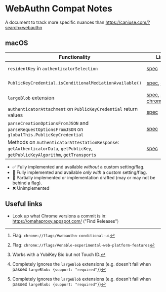 # WebAuthn Compat Notes

A document to track more specific nuances than <https://caniuse.com/?search=webauthn>
## macOS

| Functionality | Links | Chrome | Firefox | Safari |
|-|-|-|-|-|
| `residentKey` in `authenticatorSelection` | [spec](https://w3c.github.io/webauthn/#dom-authenticatorselectioncriteria-residentkey) | ✅ 109.0.5414.87 | ❌ 111.0a1 | ✅ 16.2 |
| `PublicKeyCredential.isConditionalMediationAvailable()` | [spec](https://w3c.github.io/webauthn/#dom-publickeycredential-isconditionalmediationavailable), [crbug](https://bugs.chromium.org/p/chromium/issues/detail?id=1330946) | 🏁 106.0.5220.0+[^1] | ❌ | ✅ 16+ |
| `largeBlob` extension | [spec](https://w3c.github.io/webauthn/#sctn-large-blob-extension), [crbug](https://bugs.chromium.org/p/chromium/issues/detail?id=1114875&colspec=ID%20Pri%20M%20Status%20Owner%20Summary%20OS%20Modified&x=m&y=releaseblock&cells=tiles&q=largeBlob&can=1), [chromestatus](https://chromestatus.com/feature/5657899357437952) | 🏁[^2][^3] | ❌[^4] | ❌[^4] |
| `authenticatorAttachment` on `PublicKeyCredential` return values | [spec](https://w3c.github.io/webauthn/#dom-publickeycredential-authenticatorattachment) | ✅ 109.0.5414.87 | ❌ 111.0a1 | ✅ 16.2 |
| `parseCreationOptionsFromJSON` and `parseRequestOptionsFromJSON` on `globalThis.PublicKeyCredential` | [spec](https://w3c.github.io/webauthn/#sctn-parseCreationOptionsFromJSON) | ❌ 109.0.5414.87 | ❌ 111.0a1 | ❌ 16.2 |
| Methods on `AuthenticatorAttestationResponse`: `getAuthenticatorData`, `getPublicKey`, `getPublicKeyAlgorithm`, `getTransports` | [spec](https://w3c.github.io/webauthn/#sctn-parseCreationOptionsFromJSON) | ✅ 109.0.5414.87 | ❌ 111.0a1 | ✅ 16.2 |

[^1]: Flag: `chrome://flags/#webauthn-conditional-ui`
[^2]: Flag: `chrome://flags/#enable-experimental-web-platform-features`
[^3]: Works with a YubiKey Bio but not Touch ID.
[^4]: Completely ignores the `largeBlob` extensions (e.g. doesn't fail when passed `largeBlob: {support: "required"}`)

- ✅ Fully implemented and available *without* a custom setting/flag.
- 🏁 Fully implemented and available *only with* a custom setting/flag.
- 🚧 Partially implemented or implementation drafted (may or may not be behind a flag).
- ❌ Unimplemented

## Useful links

- Look up what Chrome versions a commit is in: <https://omahaproxy.appspot.com/> ("Find Releases")
